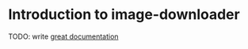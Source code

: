 # Introduction to image-downloader

TODO: write [great documentation](http://jacobian.org/writing/what-to-write/)
